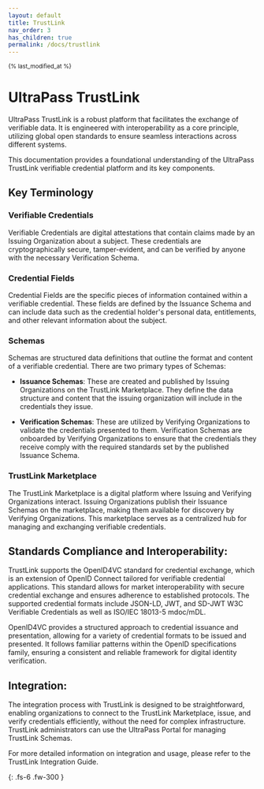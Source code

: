 ```yaml
---
layout: default
title: TrustLink
nav_order: 3
has_children: true
permalink: /docs/trustlink
---
```

<sub>{% last_modified_at %}</sub>

# UltraPass TrustLink

UltraPass TrustLink is a robust platform that facilitates the exchange of verifiable data. It is engineered with interoperability as a core principle, utilizing global open standards to ensure seamless interactions across different systems.

This documentation provides a foundational understanding of the UltraPass TrustLink verifiable credential platform and its key components.

## Key Terminology

### Verifiable Credentials
Verifiable Credentials are digital attestations that contain claims made by an Issuing Organization about a subject. These credentials are cryptographically secure, tamper-evident, and can be verified by anyone with the necessary Verification Schema.

### Credential Fields
Credential Fields are the specific pieces of information contained within a verifiable credential. These fields are defined by the Issuance Schema and can include data such as the credential holder's personal data, entitlements, and other relevant information about the subject.

### Schemas
Schemas are structured data definitions that outline the format and content of a verifiable credential. There are two primary types of Schemas:

- **Issuance Schemas**: These are created and published by Issuing Organizations on the TrustLink Marketplace. They define the data structure and content that the issuing organization will include in the credentials they issue.

- **Verification Schemas**: These are utilized by Verifying Organizations to validate the credentials presented to them. Verification Schemas are onboarded by Verifying Organizations to ensure that the credentials they receive comply with the required standards set by the published Issuance Schema.

### TrustLink Marketplace
The TrustLink Marketplace is a digital platform where Issuing and Verifying Organizations interact. Issuing Organizations publish their Issuance Schemas on the marketplace, making them available for discovery by Verifying Organizations. This marketplace serves as a centralized hub for managing and exchanging verifiable credentials.

## Standards Compliance and Interoperability:

TrustLink supports the OpenID4VC standard for credential exchange, which is an extension of OpenID Connect tailored for verifiable credential applications. This standard allows for market interoperability with secure credential exchange and ensures adherence to established protocols. The supported credential formats include JSON-LD, JWT, and SD-JWT W3C Verifiable Credentials as well as ISO/IEC 18013-5 mdoc/mDL.

OpenID4VC provides a structured approach to credential issuance and presentation, allowing for a variety of credential formats to be issued and presented. It follows familiar patterns within the OpenID specifications family, ensuring a consistent and reliable framework for digital identity verification.

## Integration:

The integration process with TrustLink is designed to be straightforward, enabling organizations to connect to the TrustLink Marketplace, issue, and verify credentials efficiently, without the need for complex infrastructure. TrustLink administrators can use the UltraPass Portal for managing TrustLink Schemas.

For more detailed information on integration and usage, please refer to the TrustLink Integration Guide.

{: .fs-6 .fw-300 }